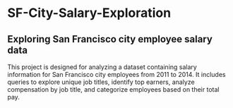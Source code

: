 # SF-City-Salary-Exploration
## Exploring San Francisco city employee salary data

This project is designed for analyzing a dataset containing salary information for San Francisco city employees from 2011 to 2014. It includes queries to explore unique job titles, identify top earners, analyze compensation by job title, and categorize employees based on their total pay.
